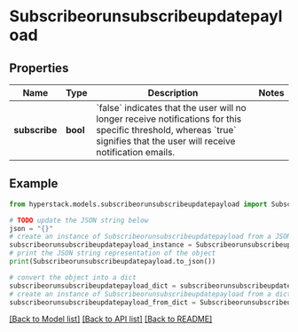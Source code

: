 # Subscribeorunsubscribeupdatepayload


## Properties

Name | Type | Description | Notes
------------ | ------------- | ------------- | -------------
**subscribe** | **bool** | &#x60;false&#x60; indicates that the user will no longer receive notifications for this specific threshold, whereas &#x60;true&#x60; signifies that the user will receive notification emails. | 

## Example

```python
from hyperstack.models.subscribeorunsubscribeupdatepayload import Subscribeorunsubscribeupdatepayload

# TODO update the JSON string below
json = "{}"
# create an instance of Subscribeorunsubscribeupdatepayload from a JSON string
subscribeorunsubscribeupdatepayload_instance = Subscribeorunsubscribeupdatepayload.from_json(json)
# print the JSON string representation of the object
print(Subscribeorunsubscribeupdatepayload.to_json())

# convert the object into a dict
subscribeorunsubscribeupdatepayload_dict = subscribeorunsubscribeupdatepayload_instance.to_dict()
# create an instance of Subscribeorunsubscribeupdatepayload from a dict
subscribeorunsubscribeupdatepayload_from_dict = Subscribeorunsubscribeupdatepayload.from_dict(subscribeorunsubscribeupdatepayload_dict)
```
[[Back to Model list]](../README.md#documentation-for-models) [[Back to API list]](../README.md#documentation-for-api-endpoints) [[Back to README]](../README.md)


